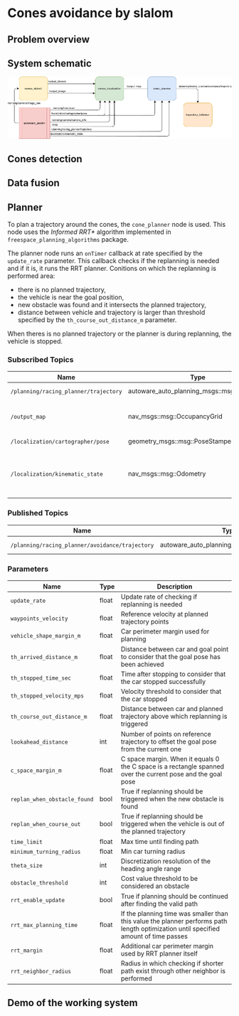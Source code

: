 # Cones avoidance by slalom

## Problem overview

## System schematic
![Cones avoidance schematic](./assets/cones_avoidance_schematic.png)

## Cones detection

## Data fusion

## Planner
To plan a trajectory around the cones, the `cone_planner` node is used.
This node uses the *Informed RRT\** algorithm implemented in `freespace_planning_algorithms` package.

The planner node runs an `onTimer` callback at rate specified by the `update_rate` parameter.
This callback checks if the replanning is needed and if it is, it runs the RRT planner.
Conitions on which the replanning is performed area:

- there is no planned trajectory,
- the vehicle is near the goal position,
- new obstacle was found and it intersects the planned trajectory,
- distance between vehicle and trajectory is larger than threshold specified by the `th_course_out_distance_m` parameter.

When theres is no planned trajectory or the planner is during replanning, the vehicle is stopped.

### Subscribed Topics
| Name                                   | Type                                         | Description                                          |
| -------------------------------------- | -------------------------------------------- | ---------------------------------------------------- |
| `/planning/racing_planner/trajectory`  | autoware_auto_planning_msgs::msg::Trajectory | Reference trajectory                                 |
| `/output_map`                          | nav_msgs::msg::OccupancyGrid                 | Occupancy grid map with virtual obstacles            |
| `/localization/cartographer/pose`      | geometry_msgs::msg::PoseStamped              | Pose of the vehicle                                  |
| `/localization/kinematic_state`        | nav_msgs::msg::Odometry                      | Odometry used for checking if the car stopped or not |

### Published Topics
| Name                                            | Type                                         | Description        |
| ----------------------------------------------- | -------------------------------------------- | ------------------ |
| `/planning/racing_planner/avoidance/trajectory` | autoware_auto_planning_msgs::msg::Trajectory | Planned trajectory |

### Parameters
| Name                         | Type   | Description                                                                                                                          |
| ---------------------------- | ------ | ------------------------------------------------------------------------------------------------------------------------------------ |
| `update_rate`                | float  | Update rate of checking if replanning is needed                                                                                      |
| `waypoints_velocity`         | float  | Reference velocity at planned trajectory points                                                                                      |
| `vehicle_shape_margin_m`     | float  | Car perimeter margin used for planning                                                                                               |
| `th_arrived_distance_m`      | float  | Distance between car and goal point to consider that the goal pose has been achieved                                                 |
| `th_stopped_time_sec`        | float  | Time after stopping to consider that the car stopped successfully                                                                    |
| `th_stopped_velocity_mps`    | float  | Velocity threshold to consider that the car stopped                                                                                  |
| `th_course_out_distance_m`   | float  | Distance between car and planned trajectory above which replanning is triggered                                                      |
| `lookahead_distance`         | int    | Number of points on reference trajectory to offset the goal pose from the current one                                                |
| `c_space_margin_m`           | float  | C space margin. When it equals 0 the C space is a rectangle spanned over the current pose and the goal pose                          |
| `replan_when_obstacle_found` | bool   | True if replanning should be triggered when the new obstacle is found                                                                |
| `replan_when_course_out`     | bool   | True if replanning should be triggered when the vehicle is out of the planned trajectory                                             |
| `time_limit`                 | float  | Max time until finding path                                                                                                          |
| `minimum_turning_radius`     | float  | Min car turning radius                                                                                                               |
| `theta_size`                 | int    | Discretization resolution of the heading angle range                                                                                 |
| `obstacle_threshold`         | int    | Cost value threshold to be considered an obstacle                                                                                    |
| `rrt_enable_update`          | bool   | True if planning should be continued after finding the valid path                                                                    |
| `rrt_max_planning_time`      | float  | If the planning time was smaller than this value the planner performs path length optimization until specified amount of time passes |
| `rrt_margin`                 | float  | Additional car perimeter margin used by RRT planner itself                                                                           |
| `rrt_neighbor_radius`        | float  | Radius in which checking if shorter path exist through other neighbor is performed                                                   |

## Demo of the working system
